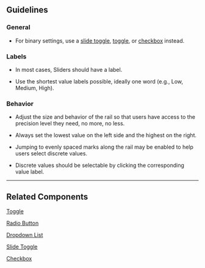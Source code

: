 ## Guidelines

### General

-   For binary settings, use a [slide toggle](#/styles/form-controls/slide-toggle), [toggle](#/components/FlatSelect), or [checkbox](#/components/Checkbox) instead.

### Labels

-   In most cases, Sliders should have a label.

-   Use the shortest value labels possible, ideally one word (e.g., Low, Medium, High).

### Behavior

-   Adjust the size and behavior of the rail so that users have access to the precision level they need, no more, no less.

-   Always set the lowest value on the left side and the highest on the right.

-   Jumping to evenly spaced marks along the rail may be enabled to help users select discrete values.

-   Discrete values should be selectable by clicking the corresponding value label.

---

## Related Components

[Toggle](#/components/FlatSelect)

[Radio Button](#/components/Radio)

[Dropdown List](#/components/DropdownSearch)

[Slide Toggle](#/styles/form-controls/slide-toggle)

[Checkbox](#/components/Checkbox)
